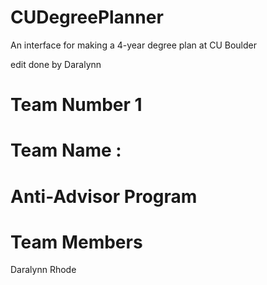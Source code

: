 # CUDegreePlanner
An interface for making a 4-year degree plan at CU Boulder

edit done by Daralynn

# Team Number 1

# Team Name :
# Anti-Advisor Program

# Team Members
Daralynn Rhode
